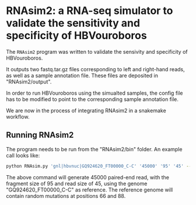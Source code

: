 RNAsim2: a RNA-seq simulator to validate the sensitivity and specificity of
HBVouroboros
===

The `RNAsim2` program was written to validate the sensivity and specificity of
HBVouroboros.

It outputs two fastq.tar.gz files corresponding to left and right-hand reads, as
well as a sample annotation file. These files are deposited in "RNAsim2/output".

In order to run HBVouroboros using the simualted samples, the config file has to
be modified to point to the corresponding sample annotation file.

We are now in the process of integrating RNAsim2 in a snakemake workflow.

## Running RNAsim2

The program needs to be run from the "RNAsim2/bin" folder. An example call looks
like:

```bash
python RNAsim.py 'gnl|hbvnuc|GQ924620_FT00000_C-C' '45000' '95' '45' --mutate --mutpos "66 88"
```

The above command will generate 45000 paired-end read, with the fragment size of
95 and read size of 45, using the genome  "GQ924620_FT00000_C-C" as reference.
The reference genome will contain random mutations at positions 66 and 88.
